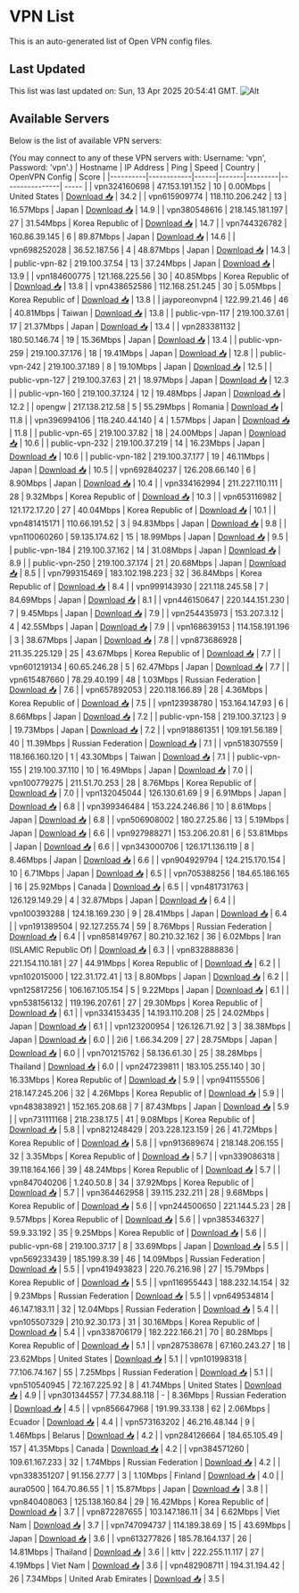 # VPN List

This is an auto-generated list of Open VPN config files.

## Last Updated

This list was last updated on: Sun, 13 Apr 2025 20:54:41 GMT.
![Alt](https://repobeats.axiom.co/api/embed/186b98318ef1479477931607c1ad7d823f12451f.svg "Repobeats analytics image")

## Available Servers

Below is the list of available VPN servers:

(You may connect to any of these VPN servers with: Username: 'vpn', Password: 'vpn'.)
| Hostname | IP Address | Ping | Speed | Country | OpenVPN Config | Score |
|----------|------------|------|-------|---------|----------------| ----- |
| vpn324160698 | 47.153.191.152 | 10 | 0.00Mbps | United States | [Download 📥](./configs/server_0_US.ovpn) | 34.2 |
| vpn615909774 | 118.110.206.242 | 13 | 16.57Mbps | Japan | [Download 📥](./configs/server_1_JP.ovpn) | 14.9 |
| vpn380548616 | 218.145.181.197 | 27 | 31.54Mbps | Korea Republic of | [Download 📥](./configs/server_2_KR.ovpn) | 14.7 |
| vpn744326782 | 160.86.39.145 | 6 | 89.87Mbps | Japan | [Download 📥](./configs/server_3_JP.ovpn) | 14.6 |
| vpn698252028 | 36.52.187.56 | 4 | 48.87Mbps | Japan | [Download 📥](./configs/server_4_JP.ovpn) | 14.3 |
| public-vpn-82 | 219.100.37.54 | 13 | 37.24Mbps | Japan | [Download 📥](./configs/server_5_JP.ovpn) | 13.9 |
| vpn184600775 | 121.168.225.56 | 30 | 40.85Mbps | Korea Republic of | [Download 📥](./configs/server_6_KR.ovpn) | 13.8 |
| vpn438652586 | 112.168.251.245 | 30 | 5.05Mbps | Korea Republic of | [Download 📥](./configs/server_7_KR.ovpn) | 13.8 |
| jayporeonvpn4 | 122.99.21.46 | 46 | 40.81Mbps | Taiwan | [Download 📥](./configs/server_8_TW.ovpn) | 13.8 |
| public-vpn-117 | 219.100.37.61 | 17 | 21.37Mbps | Japan | [Download 📥](./configs/server_9_JP.ovpn) | 13.4 |
| vpn283381132 | 180.50.146.74 | 19 | 15.36Mbps | Japan | [Download 📥](./configs/server_10_JP.ovpn) | 13.4 |
| public-vpn-259 | 219.100.37.176 | 18 | 19.41Mbps | Japan | [Download 📥](./configs/server_11_JP.ovpn) | 12.8 |
| public-vpn-242 | 219.100.37.189 | 8 | 19.10Mbps | Japan | [Download 📥](./configs/server_12_JP.ovpn) | 12.5 |
| public-vpn-127 | 219.100.37.63 | 21 | 18.97Mbps | Japan | [Download 📥](./configs/server_13_JP.ovpn) | 12.3 |
| public-vpn-160 | 219.100.37.124 | 12 | 19.48Mbps | Japan | [Download 📥](./configs/server_14_JP.ovpn) | 12.2 |
| opengw | 217.138.212.58 | 5 | 55.29Mbps | Romania | [Download 📥](./configs/server_15_RO.ovpn) | 11.8 |
| vpn396994106 | 118.240.44.140 | 4 | 1.57Mbps | Japan | [Download 📥](./configs/server_16_JP.ovpn) | 11.8 |
| public-vpn-65 | 219.100.37.82 | 18 | 24.00Mbps | Japan | [Download 📥](./configs/server_17_JP.ovpn) | 10.6 |
| public-vpn-232 | 219.100.37.219 | 14 | 16.23Mbps | Japan | [Download 📥](./configs/server_18_JP.ovpn) | 10.6 |
| public-vpn-182 | 219.100.37.177 | 19 | 46.11Mbps | Japan | [Download 📥](./configs/server_19_JP.ovpn) | 10.5 |
| vpn692840237 | 126.208.66.140 | 6 | 8.90Mbps | Japan | [Download 📥](./configs/server_20_JP.ovpn) | 10.4 |
| vpn334162994 | 211.227.110.111 | 28 | 9.32Mbps | Korea Republic of | [Download 📥](./configs/server_21_KR.ovpn) | 10.3 |
| vpn653116982 | 121.172.17.20 | 27 | 40.04Mbps | Korea Republic of | [Download 📥](./configs/server_22_KR.ovpn) | 10.1 |
| vpn481415171 | 110.66.191.52 | 3 | 94.83Mbps | Japan | [Download 📥](./configs/server_23_JP.ovpn) | 9.8 |
| vpn110060260 | 59.135.174.62 | 15 | 18.99Mbps | Japan | [Download 📥](./configs/server_24_JP.ovpn) | 9.5 |
| public-vpn-184 | 219.100.37.162 | 14 | 31.08Mbps | Japan | [Download 📥](./configs/server_25_JP.ovpn) | 8.9 |
| public-vpn-250 | 219.100.37.174 | 21 | 20.68Mbps | Japan | [Download 📥](./configs/server_26_JP.ovpn) | 8.5 |
| vpn799315469 | 183.102.198.223 | 32 | 36.84Mbps | Korea Republic of | [Download 📥](./configs/server_27_KR.ovpn) | 8.4 |
| vpn999143930 | 221.118.245.58 | 7 | 84.69Mbps | Japan | [Download 📥](./configs/server_28_JP.ovpn) | 8.1 |
| vpn446150647 | 220.144.151.230 | 7 | 9.45Mbps | Japan | [Download 📥](./configs/server_29_JP.ovpn) | 7.9 |
| vpn254435973 | 153.207.3.12 | 4 | 42.55Mbps | Japan | [Download 📥](./configs/server_30_JP.ovpn) | 7.9 |
| vpn168639153 | 114.158.191.196 | 3 | 38.67Mbps | Japan | [Download 📥](./configs/server_31_JP.ovpn) | 7.8 |
| vpn873686928 | 211.35.225.129 | 25 | 43.67Mbps | Korea Republic of | [Download 📥](./configs/server_32_KR.ovpn) | 7.7 |
| vpn601219134 | 60.65.246.28 | 5 | 62.47Mbps | Japan | [Download 📥](./configs/server_33_JP.ovpn) | 7.7 |
| vpn615487660 | 78.29.40.199 | 48 | 1.03Mbps | Russian Federation | [Download 📥](./configs/server_34_RU.ovpn) | 7.6 |
| vpn657892053 | 220.118.166.89 | 28 | 4.36Mbps | Korea Republic of | [Download 📥](./configs/server_35_KR.ovpn) | 7.5 |
| vpn123938780 | 153.164.147.93 | 6 | 8.66Mbps | Japan | [Download 📥](./configs/server_36_JP.ovpn) | 7.2 |
| public-vpn-158 | 219.100.37.123 | 9 | 19.73Mbps | Japan | [Download 📥](./configs/server_37_JP.ovpn) | 7.2 |
| vpn918861351 | 109.191.56.189 | 40 | 11.39Mbps | Russian Federation | [Download 📥](./configs/server_38_RU.ovpn) | 7.1 |
| vpn518307559 | 118.166.160.120 | 1 | 43.30Mbps | Taiwan | [Download 📥](./configs/server_39_TW.ovpn) | 7.1 |
| public-vpn-155 | 219.100.37.110 | 10 | 16.49Mbps | Japan | [Download 📥](./configs/server_40_JP.ovpn) | 7.0 |
| vpn100779275 | 211.51.70.253 | 28 | 8.76Mbps | Korea Republic of | [Download 📥](./configs/server_41_KR.ovpn) | 7.0 |
| vpn132045044 | 126.130.61.69 | 9 | 6.91Mbps | Japan | [Download 📥](./configs/server_42_JP.ovpn) | 6.8 |
| vpn399346484 | 153.224.246.86 | 10 | 8.61Mbps | Japan | [Download 📥](./configs/server_43_JP.ovpn) | 6.8 |
| vpn506908002 | 180.27.25.86 | 13 | 5.19Mbps | Japan | [Download 📥](./configs/server_44_JP.ovpn) | 6.6 |
| vpn927988271 | 153.206.20.81 | 6 | 53.81Mbps | Japan | [Download 📥](./configs/server_45_JP.ovpn) | 6.6 |
| vpn343000706 | 126.171.136.119 | 8 | 8.46Mbps | Japan | [Download 📥](./configs/server_46_JP.ovpn) | 6.6 |
| vpn904929794 | 124.215.170.154 | 10 | 6.71Mbps | Japan | [Download 📥](./configs/server_47_JP.ovpn) | 6.5 |
| vpn705388256 | 184.65.186.165 | 16 | 25.92Mbps | Canada | [Download 📥](./configs/server_48_CA.ovpn) | 6.5 |
| vpn481731763 | 126.129.149.29 | 4 | 32.87Mbps | Japan | [Download 📥](./configs/server_49_JP.ovpn) | 6.4 |
| vpn100393288 | 124.18.169.230 | 9 | 28.41Mbps | Japan | [Download 📥](./configs/server_50_JP.ovpn) | 6.4 |
| vpn191389504 | 92.127.255.74 | 59 | 8.76Mbps | Russian Federation | [Download 📥](./configs/server_51_RU.ovpn) | 6.4 |
| vpn858149767 | 80.210.32.162 | 36 | 6.02Mbps | Iran (ISLAMIC Republic Of) | [Download 📥](./configs/server_52_IR.ovpn) | 6.3 |
| vpn832888836 | 221.154.110.181 | 27 | 44.91Mbps | Korea Republic of | [Download 📥](./configs/server_53_KR.ovpn) | 6.2 |
| vpn102015000 | 122.31.172.41 | 13 | 8.80Mbps | Japan | [Download 📥](./configs/server_54_JP.ovpn) | 6.2 |
| vpn125817256 | 106.167.105.154 | 5 | 9.22Mbps | Japan | [Download 📥](./configs/server_55_JP.ovpn) | 6.1 |
| vpn538156132 | 119.196.207.61 | 27 | 29.30Mbps | Korea Republic of | [Download 📥](./configs/server_56_KR.ovpn) | 6.1 |
| vpn334153435 | 14.193.110.208 | 25 | 24.02Mbps | Japan | [Download 📥](./configs/server_57_JP.ovpn) | 6.1 |
| vpn123200954 | 126.126.71.92 | 3 | 38.38Mbps | Japan | [Download 📥](./configs/server_58_JP.ovpn) | 6.0 |
| 2i6 | 1.66.34.209 | 27 | 28.75Mbps | Japan | [Download 📥](./configs/server_59_JP.ovpn) | 6.0 |
| vpn701215762 | 58.136.61.30 | 25 | 38.28Mbps | Thailand | [Download 📥](./configs/server_60_TH.ovpn) | 6.0 |
| vpn247239811 | 183.105.255.140 | 30 | 16.33Mbps | Korea Republic of | [Download 📥](./configs/server_61_KR.ovpn) | 5.9 |
| vpn941155506 | 218.147.245.206 | 32 | 4.26Mbps | Korea Republic of | [Download 📥](./configs/server_62_KR.ovpn) | 5.9 |
| vpn483838921 | 152.165.208.68 | 7 | 87.43Mbps | Japan | [Download 📥](./configs/server_63_JP.ovpn) | 5.9 |
| vpn731111168 | 218.238.17.5 | 41 | 9.08Mbps | Korea Republic of | [Download 📥](./configs/server_64_KR.ovpn) | 5.8 |
| vpn821248429 | 203.228.123.159 | 26 | 41.72Mbps | Korea Republic of | [Download 📥](./configs/server_65_KR.ovpn) | 5.8 |
| vpn913689674 | 218.148.206.155 | 32 | 3.35Mbps | Korea Republic of | [Download 📥](./configs/server_66_KR.ovpn) | 5.7 |
| vpn339086318 | 39.118.164.166 | 39 | 48.24Mbps | Korea Republic of | [Download 📥](./configs/server_67_KR.ovpn) | 5.7 |
| vpn847040206 | 1.240.50.8 | 34 | 37.92Mbps | Korea Republic of | [Download 📥](./configs/server_68_KR.ovpn) | 5.7 |
| vpn364462958 | 39.115.232.211 | 28 | 9.68Mbps | Korea Republic of | [Download 📥](./configs/server_69_KR.ovpn) | 5.6 |
| vpn244500650 | 221.144.5.23 | 28 | 9.57Mbps | Korea Republic of | [Download 📥](./configs/server_70_KR.ovpn) | 5.6 |
| vpn385346327 | 59.9.33.192 | 35 | 9.25Mbps | Korea Republic of | [Download 📥](./configs/server_71_KR.ovpn) | 5.6 |
| public-vpn-68 | 219.100.37.17 | 8 | 33.69Mbps | Japan | [Download 📥](./configs/server_72_JP.ovpn) | 5.5 |
| vpn569233439 | 185.199.8.39 | 46 | 14.09Mbps | Russian Federation | [Download 📥](./configs/server_73_RU.ovpn) | 5.5 |
| vpn419493823 | 220.76.216.98 | 27 | 15.79Mbps | Korea Republic of | [Download 📥](./configs/server_74_KR.ovpn) | 5.5 |
| vpn116955443 | 188.232.14.154 | 32 | 9.23Mbps | Russian Federation | [Download 📥](./configs/server_75_RU.ovpn) | 5.5 |
| vpn649534814 | 46.147.183.11 | 32 | 12.04Mbps | Russian Federation | [Download 📥](./configs/server_76_RU.ovpn) | 5.4 |
| vpn105507329 | 210.92.30.173 | 31 | 30.16Mbps | Korea Republic of | [Download 📥](./configs/server_77_KR.ovpn) | 5.4 |
| vpn338706179 | 182.222.166.21 | 70 | 80.28Mbps | Korea Republic of | [Download 📥](./configs/server_78_KR.ovpn) | 5.1 |
| vpn287538678 | 67.160.243.27 | 18 | 23.62Mbps | United States | [Download 📥](./configs/server_79_US.ovpn) | 5.1 |
| vpn101998318 | 77.106.74.167 | 55 | 7.25Mbps | Russian Federation | [Download 📥](./configs/server_80_RU.ovpn) | 5.1 |
| vpn510540945 | 72.167.225.92 | 8 | 41.74Mbps | United States | [Download 📥](./configs/server_81_US.ovpn) | 4.9 |
| vpn301344557 | 77.34.88.118 | - | 8.36Mbps | Russian Federation | [Download 📥](./configs/server_82_RU.ovpn) | 4.5 |
| vpn856647968 | 191.99.33.138 | 62 | 2.06Mbps | Ecuador | [Download 📥](./configs/server_83_EC.ovpn) | 4.4 |
| vpn573163202 | 46.216.48.144 | 9 | 1.46Mbps | Belarus | [Download 📥](./configs/server_84_BY.ovpn) | 4.2 |
| vpn284126664 | 184.65.105.49 | 157 | 41.35Mbps | Canada | [Download 📥](./configs/server_85_CA.ovpn) | 4.2 |
| vpn384571260 | 109.61.167.233 | 32 | 1.74Mbps | Russian Federation | [Download 📥](./configs/server_86_RU.ovpn) | 4.2 |
| vpn338351207 | 91.156.27.77 | 3 | 1.10Mbps | Finland | [Download 📥](./configs/server_87_FI.ovpn) | 4.0 |
| aura0500 | 164.70.86.55 | 1 | 15.87Mbps | Japan | [Download 📥](./configs/server_88_JP.ovpn) | 3.8 |
| vpn840408063 | 125.138.160.84 | 29 | 16.42Mbps | Korea Republic of | [Download 📥](./configs/server_89_KR.ovpn) | 3.7 |
| vpn872287655 | 103.147.186.11 | 34 | 6.62Mbps | Viet Nam | [Download 📥](./configs/server_90_VN.ovpn) | 3.7 |
| vpn747094737 | 114.189.38.69 | 15 | 43.69Mbps | Japan | [Download 📥](./configs/server_91_JP.ovpn) | 3.6 |
| vpn613277826 | 185.78.164.137 | 26 | 14.81Mbps | Thailand | [Download 📥](./configs/server_92_TH.ovpn) | 3.6 |
| kttv | 222.255.11.117 | 27 | 4.19Mbps | Viet Nam | [Download 📥](./configs/server_93_VN.ovpn) | 3.6 |
| vpn482908711 | 194.31.194.42 | 26 | 7.34Mbps | United Arab Emirates | [Download 📥](./configs/server_94_AE.ovpn) | 3.5 |
